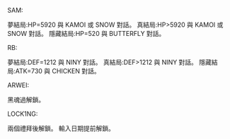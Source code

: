 SAM:

夢結局:HP=5920 與 KAMOI 或 SNOW 對話。
真結局:HP>5920 與 KAMOI 或 SNOW 對話。
隱藏結局:HP=520 與 BUTTERFLY 對話。

RB:

夢結局:DEF=1212 與 NINY 對話。
真結局:DEF>1212 與 NINY 對話。
隱藏結局:ATK=730 與 CHICKEN 對話。

ARWEI:

黑魂過解鎖。

LOCK1NG:

兩個禮拜後解鎖。
輸入日期提前解鎖。
